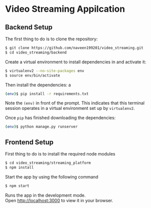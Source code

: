 # Video Streaming Appilcation

## Backend Setup

The first thing to do is to clone the repository:

```sh
$ git clone https://github.com/naveen199201/video_streaming.git
$ cd video_streaming/backend
```

Create a virtual environment to install dependencies in and activate it:

```sh
$ virtualenv2 --no-site-packages env
$ source env/bin/activate
```

Then install the dependencies:
a 
```sh
(env)$ pip install -r requirements.txt 
```
Note the `(env)` in front of the prompt. This indicates that this terminal
session operates in a virtual environment set up by `virtualenv2`.

Once `pip` has finished downloading the dependencies:
```sh
(env)$ python manage.py runserver
```

## Frontend Setup
First thing to do is to install the required node modules
```sh
$ cd video_streaming/streaming_platform
$ npm install
```
Start the app by using the following command
```sh
$ npm start
```
Runs the app in the development mode.\
Open [http://localhost:3000](http://localhost:3000) to view it in your browser.
